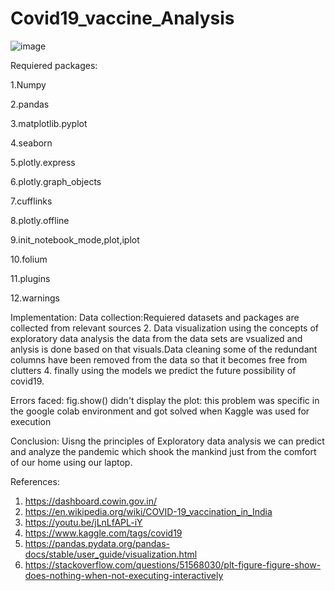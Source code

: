 # Covid19_vaccine_Analysis

![image](https://user-images.githubusercontent.com/79414752/131528002-f313f10f-f799-4300-873f-e5dbab054984.png)


Requiered packages:

1.Numpy 

2.pandas

3.matplotlib.pyplot

4.seaborn 

5.plotly.express

6.plotly.graph_objects

7.cufflinks 

8.plotly.offline

9.init_notebook_mode,plot,iplot

10.folium 

11.plugins

12.warnings

Implementation:
 Data collection:Requiered datasets and packages are collected from relevant sources 2. Data visualization using the concepts of exploratory data analysis the data from the data sets are vsualized and anlysis is done based on that visuals.Data cleaning some of the redundant columns have been removed from the data so that it becomes free from clutters  4. finally using the models we predict the future possibility of covid19.

Errors faced:
fig.show() didn't display the plot:
this problem was specific in the google colab environment and got solved when Kaggle was used for execution

Conclusion:
Uisng the principles of Exploratory data analysis we can predict and analyze the pandemic which shook the mankind just from the comfort of our home using our laptop.

References:
1.	https://dashboard.cowin.gov.in/
2.	https://en.wikipedia.org/wiki/COVID-19_vaccination_in_India
3.	https://youtu.be/jLnLfAPL-iY
4.	https://www.kaggle.com/tags/covid19
5.	https://pandas.pydata.org/pandas-docs/stable/user_guide/visualization.html
6.	https://stackoverflow.com/questions/51568030/plt-figure-figure-show-does-nothing-when-not-executing-interactively




